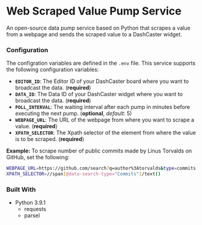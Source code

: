 # Web Scraped Value Pump Service

An open-source data pump service based on Python that scrapes a value from a webpage and sends the scraped value to a DashCaster widget.


### Configuration

The configration variables are defined in the `.env` file. This service supports the following configuration variables:
* **`EDITOR_ID`**: The Editor ID of your DashCaster board where you want to broadcast the data. (**required**)
* **`DATA_ID`**: The Data ID of your DashCaster widget where you want to broadcast the data. (**required**)
* **`POLL_INTERVAL`**: The waiting interval after each pump in minutes before executing the next pump. (**optional**, *default*: 5)
* **`WEBPAGE_URL`**: The URL of the webpage from where you want to scrape a value. (**required**)
* **`XPATH_SELECTOR`**: The Xpath selector of the element from where the value is to be scraped. (**required**)


**Example:** To scrape number of public commits made by Linus Torvalds on GitHub, set the following: 
```sh
WEBPAGE_URL=https://github.com/search?q=author%3Atorvalds&type=commits
XPATH_SELECTOR=//span[@data-search-type="Commits"]/text()
```

### Built With

* Python 3.9.1
  * requests
  * parsel
